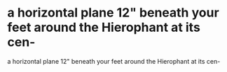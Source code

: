 # a horizontal plane 12" beneath your feet around the Hierophant at its cen-

a horizontal plane 12" beneath your feet around the Hierophant at its cen-